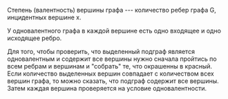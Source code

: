 Степень (валентность) вершины графа --- количество ребер графа G,
инцидентных вершине x.

У одновалентного графа в каждой вершине есть одно входящее и одно
исходящее ребро.

Для того, чтобы проверить, что выделенный подграф является одновалентным
и содержит все вершины нужно сначала пройтись по всем ребрам и вершинам
и "собрать" те, что окрашенны в красный. Если количество выделенных
вершин совпадает с количеством всех вершин графа, то можно сказать, что
подграф содержит все вершины. Затем каждая вершина проверяется на
условие одновалентности.
